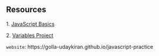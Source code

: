 <h2>Resources</h2>
<p>1. <a href="https://supersimple.dev/js-basics">JavaScript Basics</a></p>
<p>2. <a href="https://supersimpledev/projects/variables">Variables Project</a></p>
<code>website</code>: https://golla-udaykiran.github.io/javascript-practice
